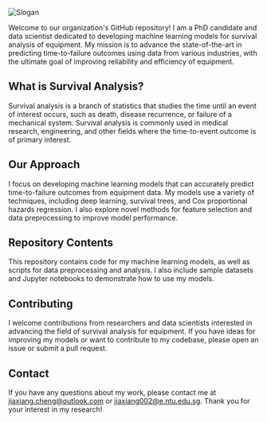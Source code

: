 ![Slogan](https://github.com/survml/survml-about/blob/main/survml-logo-with-text.png?raw=true)

Welcome to our organization's GitHub repository! I am a PhD candidate and data scientist dedicated to developing machine learning models for survival analysis of equipment. My mission is to advance the state-of-the-art in predicting time-to-failure outcomes using data from various industries, with the ultimate goal of improving reliability and efficiency of equipment.

## What is Survival Analysis?   

Survival analysis is a branch of statistics that studies the time until an event of interest occurs, such as death, disease recurrence, or failure of a mechanical system. Survival analysis is commonly used in medical research, engineering, and other fields where the time-to-event outcome is of primary interest.

## Our Approach
I focus on developing machine learning models that can accurately predict time-to-failure outcomes from equipment data. My models use a variety of techniques, including deep learning, survival trees, and Cox proportional hazards regression. I also explore novel methods for feature selection and data preprocessing to improve model performance.

## Repository Contents
This repository contains code for my machine learning models, as well as scripts for data preprocessing and analysis. I also include sample datasets and Jupyter notebooks to demonstrate how to use my models.

## Contributing
I welcome contributions from researchers and data scientists interested in advancing the field of survival analysis for equipment. If you have ideas for improving my models or want to contribute to my codebase, please open an issue or submit a pull request.

## Contact
If you have any questions about my work, please contact me at jiaxiang.cheng@outlook.com or jiaxiang002@e.ntu.edu.sg. Thank you for your interest in my research!
